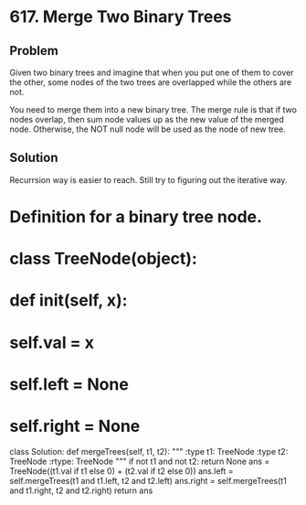 # 617. Merge Two Binary Trees

## Problem

Given two binary trees and imagine that when you put one of them to cover the other, some nodes of the two trees are overlapped while the others are not.

You need to merge them into a new binary tree. The merge rule is that if two nodes overlap, then sum node values up as the new value of the merged node. Otherwise, the NOT null node will be used as the node of new tree.


## Solution

Recurrsion way is easier to reach. Still try to figuring out the iterative way.

# Definition for a binary tree node.
# class TreeNode(object):
#     def __init__(self, x):
#         self.val = x
#         self.left = None
#         self.right = None
class Solution:
    def mergeTrees(self, t1, t2):
        """
        :type t1: TreeNode
        :type t2: TreeNode
        :rtype: TreeNode
        """
        if not t1 and not t2: return None
        ans = TreeNode((t1.val if t1 else 0) + (t2.val if t2 else 0))
        ans.left = self.mergeTrees(t1 and t1.left, t2 and t2.left)
        ans.right = self.mergeTrees(t1 and t1.right, t2 and t2.right)
        return ans
        
